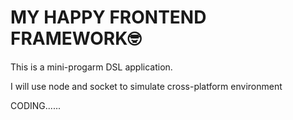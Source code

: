 # MY HAPPY FRONTEND FRAMEWORK🤓

This is a mini-progarm DSL application.

I will use node and socket to simulate cross-platform environment

CODING......
